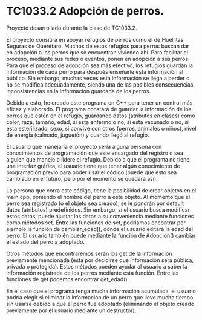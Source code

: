 # TC1033.2 Adopción de perros.
Proyecto desarrollado durante la clase de TC1033.2. 

El proyecto consitirá en apoyar refugios de perros como el de Huellitas Seguras de Querétaro. Muchos de estos refugios para perros buscan dar en adopción a los perros que se encuentran viviendo ahí. Para facilitar el proceso, mediante sus redes o eventos, ponen en adopción a sus perros. Para que el proceso de adopción sea más efectivo, los refugios guardan la información de cada perro para después enseñarle esta información al público. Sin embargo, muchas veces esta información se llega a perder o no se modifica adecuadamente, siendo una de las posibles consecuencias, inconsistencias en la información guardada de los perros.

Debido a esto, he creado este programa en C++ para tener un control más eficaz y elaborado. El programa constará de guardar la información de los perros que estén en el refugio, guardando datos (atributos en clases) como color, raza, tamaño, edad, si esta enfermo o no, si esta vacunado o no, si esta esterilizado, sexo, si convive con otros (perros, animales o niños), nivel de energía (calmado, juguetón) y cuando llegó al refugio. 

El usuario que manejaría el proyecto sería alguna persona con conocimientos de programación que este encargado del registro o sea alguien que maneje o lidere el refugio. Debido a que el programa no tiene una interfaz gráfica, el usuario tiene que tener algún conocimiento de programación previo para poder usar el código (puede que esto sea cambiado en el futuro, pero por el momento se quedará así).

La persona que corra este código, tiene la posibilidad de crear objetos en el main.cpp, poniendo el nombre del perro a este objeto. Al momento que el perro sea registrado (o el objeto sea creado), se le pondrán por default datos (atributos) predefinidos. Sin embargo, sí el usuario busca modificar estos datos, puede ajustar los datos a su conveniencia mediante funciones como métodos set. Entre las funciones de set, podriamos encontrar por ejemplo la función de cambiar_edad(), dónde el usuario editará la edad del perro. El usuario también puede mediante la función de Adopcion() cambiar el estado del perro a adoptado. 

Otros métodos que encontraremos serán los get de la información previamente mencionada (esta por decidirse que información será pública, privada o protegida). Estos métodos pueden ayudar al usuario a saber la información registrada de los perros mediante esta función.  Entre las funciones de get podemos encontrar get_edad().

En el caso que el programa tenga mucha información acumulada, el usuario podría elegir si eliminar la información de un perro que lleve mucho tiempo sin usarse debido a que el perro fue adoptado (eliminando el objeto creado previamente por el usuario mediante un destructor).

